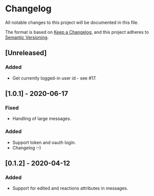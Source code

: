 # Changelog

All notable changes to this project will be documented in this file.

The format is based on [Keep a Changelog](https://keepachangelog.com/en/1.0.0/),
and this project adheres to [Semantic Versioning](https://semver.org/spec/v2.0.0.html).

## [Unreleased]

### Added

- Get currently logged-in user id - see #17.

## [1.0.1] - 2020-06-17

### Fixed

- Handling of large messages.

### Added

- Support token and oauth login.
- Changelog :-)

## [0.1.2] - 2020-04-12

### Added

- Support for edited and reactions attributes in messages.
